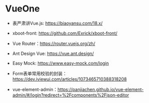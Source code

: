 # VueOne

- 表严肃讲Vue.js: https://biaoyansu.com/18.x/

- xboot-front: https://github.com/Exrick/xboot-front/

- Vue Router：https://router.vuejs.org/zh/

- Ant Design Vue: https://vue.ant.design/

- Easy Mock: https://www.easy-mock.com/login

- Form表单常用校验的封装：https://dev.iviewui.com/articles/1073465710388318208

- vue-element-admin：https://panjiachen.github.io/vue-element-admin/#/login?redirect=%2Fcomponents%2Fjson-editor

